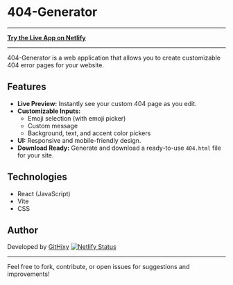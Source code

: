 # 404-Generator

---

**[Try the Live App on Netlify](https://6841a09914b88d2a711b8f93--sparkly-donut-e8e68f.netlify.app)**

---

404-Generator is a web application that allows you to create customizable 404 error pages for your website.

## Features
- **Live Preview:** Instantly see your custom 404 page as you edit.
- **Customizable Inputs:**
  - Emoji selection (with emoji picker)
  - Custom message
  - Background, text, and accent color pickers
- **UI:** Responsive and mobile-friendly design.
- **Download Ready:** Generate and download a ready-to-use `404.html` file for your site.

## Technologies
- React (JavaScript)
- Vite
- CSS 

## Author
Developed by [GitHixy](https://github.com/GitHixy)
[![Netlify Status](https://api.netlify.com/api/v1/badges/02f9673b-3c5e-4774-ae97-e322bd9e638e/deploy-status)](https://app.netlify.com/projects/sparkly-donut-e8e68f/deploys)

---
Feel free to fork, contribute, or open issues for suggestions and improvements!
